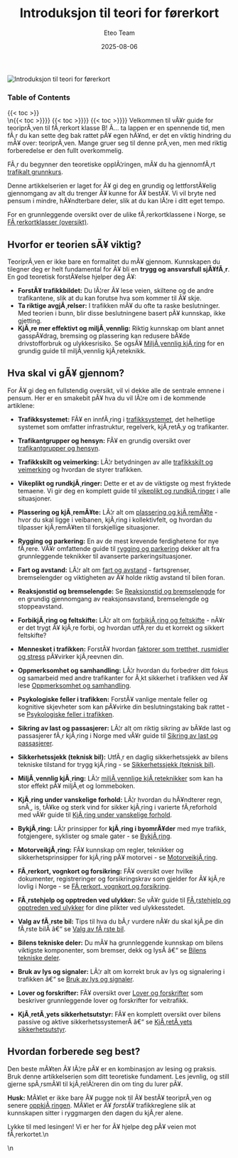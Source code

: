﻿---
title: "Introduksjon til teori for førerkort"
date: 2025-08-06
draft: false
author: "Eteo Team"
description: "En komplett guide og introduksjon til teoriprøven for førerkort klasse B. Lær om vikeplikt, trafikkregler, og alt du trenger for å bestå."
categories: ["Driving Theory"]
tags: ["driving", "theory", "safety"]
featured_image: "/images/blog/introduksjon-til-teori-for-forerkort/introduksjon-til-teori-for-forerkort-image.svg"
---

<div class="blog-content">
  <div class="featured-image">
    <img src="/images/blog/introduksjon-til-teori-for-forerkort/introduksjon-til-teori-for-forerkort-image.svg" alt="Introduksjon til teori for førerkort" class="img-fluid rounded">
  </div>

  <div class="toc-container mt-4 mb-4">
    <h3>Table of Contents</h3>
    {{< toc >}}
  </div>

  <div class="blog-body">\n{{< toc >}}}}
{{< toc >}}}}
{{< toc >}}}}
Velkommen til vÃ¥r guide for teoriprÃ¸ven til fÃ¸rerkort klasse B! Ã… ta lappen er en spennende tid, men fÃ¸r du kan sette deg bak rattet pÃ¥ egen hÃ¥nd, er det en viktig hindring du mÃ¥ over: teoriprÃ¸ven. Mange gruer seg til denne prÃ¸ven, men med riktig forberedelse er den fullt overkommelig.

FÃ¸r du begynner den teoretiske opplÃ¦ringen, mÃ¥ du ha gjennomfÃ¸rt [trafikalt grunnkurs](/blogs/teori/trafikalt-grunnkurs "Trafikalt grunnkurs - Obligatorisk kurs for fÃ¸rerkort klasse B").

Denne artikkelserien er laget for Ã¥ gi deg en grundig og lettforstÃ¥elig gjennomgang av alt du trenger Ã¥ kunne for Ã¥ bestÃ¥. Vi vil bryte ned pensum i mindre, hÃ¥ndterbare deler, slik at du kan lÃ¦re i ditt eget tempo.

For en grunnleggende oversikt over de ulike fÃ¸rerkortklassene i Norge, se [FÃ¸rerkortklasser (oversikt)](/blogs/teori/forerkortklasser-oversikt "FÃ¸rerkortklasser (oversikt): Oversikt over alle fÃ¸rerkortklasser i Norge").

## Hvorfor er teorien sÃ¥ viktig?

TeoriprÃ¸ven er ikke bare en formalitet du mÃ¥ gjennom. Kunnskapen du tilegner deg er helt fundamental for Ã¥ bli en **trygg og ansvarsfull sjÃ¥fÃ¸r**. En god teoretisk forstÃ¥else hjelper deg Ã¥:

*   **ForstÃ¥ trafikkbildet:** Du lÃ¦rer Ã¥ lese veien, skiltene og de andre trafikantene, slik at du kan forutse hva som kommer til Ã¥ skje.
*   **Ta riktige avgjÃ¸relser:** I trafikken mÃ¥ du ofte ta raske beslutninger. Med teorien i bunn, blir disse beslutningene basert pÃ¥ kunnskap, ikke gjetting.
*   **KjÃ¸re mer effektivt og miljÃ¸vennlig:** Riktig kunnskap om blant annet gasspÃ¥drag, bremsing og plassering kan redusere bÃ¥de drivstofforbruk og ulykkesrisiko. Se ogsÃ¥ [MiljÃ¸vennlig kjÃ¸ring](/blogs/teori/miljovennlig-kjoring "MiljÃ¸vennlig kjÃ¸ring - Teknikker for bÃ¦rekraftig kjÃ¸ring") for en grundig guide til miljÃ¸vennlig kjÃ¸reteknikk.

## Hva skal vi gÃ¥ gjennom?

For Ã¥ gi deg en fullstendig oversikt, vil vi dekke alle de sentrale emnene i pensum. Her er en smakebit pÃ¥ hva du vil lÃ¦re om i de kommende artiklene:

*   **Trafikksystemet:** FÃ¥ en innfÃ¸ring i [trafikksystemet](/blogs/teori/trafikksystemet "Trafikksystemet - InnfÃ¸ring i det norske trafikksystemet"), det helhetlige systemet som omfatter infrastruktur, regelverk, kjÃ¸retÃ¸y og trafikanter.
*   **Trafikantgrupper og hensyn:** FÃ¥ en grundig oversikt over [trafikantgrupper og hensyn](/blogs/teori/trafikantgrupper-og-hensyn "Trafikantgrupper og hensyn - Oversikt over trafikantgrupper og viktige hensyn").
*   **Trafikkskilt og veimerking:** LÃ¦r betydningen av alle [trafikkskilt og veimerking](/blogs/teori/trafikkskilt-og-veimerking "Komplett guide til trafikkskilt og veimerking") og hvordan de styrer trafikken.
*   **Vikeplikt og rundkjÃ¸ringer:** Dette er et av de viktigste og mest fryktede temaene. Vi gir deg en komplett guide til [vikeplikt og rundkjÃ¸ringer](/blogs/teori/vikeplikt-og-rundkjoringer "Komplett guide til vikeplikt og rundkjÃ¸ringer") i alle situasjoner.
*   **Plassering og kjÃ¸remÃ¥te:** LÃ¦r alt om [plassering og kjÃ¸remÃ¥te](/blogs/teori/plassering-og-kjoremmate "Komplett guide til plassering og kjÃ¸remÃ¥te") - hvor du skal ligge i veibanen, kjÃ¸ring i kollektivfelt, og hvordan du tilpasser kjÃ¸remÃ¥ten til forskjellige situasjoner.
*   **Rygging og parkering:** En av de mest krevende ferdighetene for nye fÃ¸rere. VÃ¥r omfattende guide til [rygging og parkering](/blogs/teori/rygging-og-parkering "Rygging og parkering - Komplett guide til trygg manÃ¸vrering") dekker alt fra grunnleggende teknikker til avanserte parkeringsituasjoner.
*   **Fart og avstand:** LÃ¦r alt om [fart og avstand](/blogs/teori/fart-og-avstand "Fart og avstand - Komplett guide til hastighet og bremseavstand") - fartsgrenser, bremselengder og viktigheten av Ã¥ holde riktig avstand til bilen foran.
*   **Reaksjonstid og bremselengde:** Se [Reaksjonstid og bremselengde](/blogs/teori/reaksjonstid-og-bremselengde "Reaksjonstid og bremselengde - Dypdykk i reaksjonstid og bremseavstand") for en grundig gjennomgang av reaksjonsavstand, bremselengde og stoppeavstand.
*   **ForbikjÃ¸ring og feltskifte:** LÃ¦r alt om [forbikjÃ¸ring og feltskifte](/blogs/teori/forbikjoring-og-feltskifte "ForbikjÃ¸ring og feltskifte - Komplett guide til sikker forbikjÃ¸ring og feltskifte") - nÃ¥r er det trygt Ã¥ kjÃ¸re forbi, og hvordan utfÃ¸rer du et korrekt og sikkert feltskifte?
*   **Mennesket i trafikken:** ForstÃ¥ hvordan [faktorer som tretthet, rusmidler og stress](/blogs/teori/mennesket-i-trafikken "Mennesket i trafikken - Faktorer som pÃ¥virker kjÃ¸ring") pÃ¥virker kjÃ¸reevnen din.
*   **Oppmerksomhet og samhandling:** LÃ¦r hvordan du forbedrer ditt fokus og samarbeid med andre trafikanter for Ã¸kt sikkerhet i trafikken ved Ã¥ lese [Oppmerksomhet og samhandling](/blogs/teori/oppmerksomhet-og-samhandling "Oppmerksomhet og samhandling - Fokus og samarbeid i trafikken").
*   **Psykologiske feller i trafikken:** ForstÃ¥ vanlige mentale feller og kognitive skjevheter som kan pÃ¥virke din beslutningstaking bak rattet - se [Psykologiske feller i trafikken](/blogs/teori/psykologiske-feller-i-trafikken "Psykologiske feller i trafikken - UnngÃ¥ mentale feller bak rattet").
*   **Sikring av last og passasjerer:** LÃ¦r alt om riktig sikring av bÃ¥de last og passasjerer fÃ¸r kjÃ¸ring i Norge med vÃ¥r guide til [Sikring av last og passasjerer](/blogs/teori/sikring-av-last-og-passasjerer "Sikring av last og passasjerer - Guide til sikker last- og passasjersikring").
*   **Sikkerhetssjekk (teknisk bil):** UtfÃ¸r en daglig sikkerhetssjekk av bilens tekniske tilstand for trygg kjÃ¸ring - se [Sikkerhetssjekk (teknisk bil)](/blogs/teori/sikkerhetssjekk-teknisk-bil "Sikkerhetssjekk (teknisk bil) - Daglig teknisk sjekk fÃ¸r kjÃ¸ring").
 *   **MiljÃ¸vennlig kjÃ¸ring:** LÃ¦r [miljÃ¸vennlige kjÃ¸reteknikker](/blogs/teori/miljovennlig-kjoring "MiljÃ¸vennlig kjÃ¸ring - Teknikker for bÃ¦rekraftig kjÃ¸ring") som kan ha stor effekt pÃ¥ miljÃ¸et og lommeboken.
 *   **KjÃ¸ring under vanskelige forhold:** LÃ¦r hvordan du hÃ¥ndterer regn, snÃ¸, is, tÃ¥ke og sterk vind for sikker kjÃ¸ring i varierte fÃ¸reforhold med vÃ¥r guide til [KjÃ¸ring under vanskelige forhold](/blogs/teori/kjoring-under-vanskelige-forhold "KjÃ¸ring under vanskelige forhold - guide til trygge kjÃ¸reforhold").

*   **BykjÃ¸ring:** LÃ¦r prinsipper for **kjÃ¸ring i byomrÃ¥der** med mye trafikk, fotgjengere, syklister og smale gater - se [BykjÃ¸ring](/blogs/teori/bykjoring "BykjÃ¸ring - Trygg og effektiv kjÃ¸ring i urbane omrÃ¥der").
*   **MotorveikjÃ¸ring:** FÃ¥ kunnskap om regler, teknikker og sikkerhetsprinsipper for kjÃ¸ring pÃ¥ motorvei - se [MotorveikjÃ¸ring](/blogs/teori/motorveikjoring "MotorveikjÃ¸ring - Guide til kjÃ¸ring pÃ¥ motorvei i Norge").

*   **FÃ¸rerkort, vognkort og forsikring:** FÃ¥ oversikt over hvilke dokumenter, registreringer og forsikringskrav som gjelder for Ã¥ kjÃ¸re lovlig i Norge - se [FÃ¸rerkort, vognkort og forsikring](/blogs/teori/forerkort-vognkort-og-forsikring "FÃ¸rerkort, vognkort og forsikring - alt om dokumenter, registrering og forsikring").

*   **FÃ¸rstehjelp og opptreden ved ulykker:** Se vÃ¥r guide til [FÃ¸rstehjelp og opptreden ved ulykker](/blogs/teori/forstehjelp-og-opptreden-ved-ulykker "FÃ¸rstehjelp og opptreden ved ulykker - Din guide til nÃ¸dhjelp ved trafikkulykker") for dine plikter ved ulykkesstedet.
*   **Valg av fÃ¸rste bil:** Tips til hva du bÃ¸r vurdere nÃ¥r du skal kjÃ¸pe din fÃ¸rste bilÂ â€“ se [Valg av fÃ¸rste bil](/blogs/teori/valg-av-forste-bil "Valg av fÃ¸rste bil - Guide til Ã¥ velge din fÃ¸rste bil").
*   **Bilens tekniske deler:** Du mÃ¥ ha grunnleggende kunnskap om bilens viktigste komponenter, som bremser, dekk og lysÂ â€“ se [Bilens tekniske deler](/blogs/teori/bilens-tekniske-deler "Bilens tekniske deler - En oversikt over bilens hovedkomponenter").
*   **Bruk av lys og signaler:** LÃ¦r alt om korrekt bruk av lys og signalering i trafikken â€“ se [Bruk av lys og signaler](/blogs/teori/bruk-av-lys-og-signaler "Bruk av lys og signaler - Komplett guide til lysbruk og signalering").
*   **Lover og forskrifter:** FÃ¥ oversikt over [Lover og forskrifter](/blogs/teori/lover-og-forskrifter "Lover og forskrifter - Oversikt over norske trafikklover og forskrifter") som beskriver grunnleggende lover og forskrifter for veitrafikk.
*   **KjÃ¸retÃ¸yets sikkerhetsutstyr:** FÃ¥ en komplett oversikt over bilens passive og aktive sikkerhetssystemerÂ â€“ se [KjÃ¸retÃ¸yets sikkerhetsutstyr](/blogs/teori/kjoretoyets-sikkerhetsutstyr "KjÃ¸retÃ¸yets sikkerhetsutstyr - Oversikt over aktivt og passivt sikkerhetsutstyr").

## Hvordan forberede seg best?

Den beste mÃ¥ten Ã¥ lÃ¦re pÃ¥ er en kombinasjon av lesing og praksis. Bruk denne artikkelserien som ditt teoretiske fundament. Les jevnlig, og still gjerne spÃ¸rsmÃ¥l til kjÃ¸relÃ¦reren din om ting du lurer pÃ¥.

**Husk:** MÃ¥let er ikke bare Ã¥ pugge nok til Ã¥ bestÃ¥ teoriprÃ¸ven og senere [oppkjÃ¸ringen](/blogs/teori/oppkjoring "OppkjÃ¸ring - Guide til praktisk kjÃ¸reprÃ¸ve for fÃ¸rerkort i bil"). MÃ¥let er Ã¥ *forstÃ¥* trafikkreglene slik at kunnskapen sitter i ryggmargen den dagen du kjÃ¸rer alene.

Lykke til med lesingen! Vi er her for Ã¥ hjelpe deg pÃ¥ veien mot fÃ¸rerkortet.\n  </div>\n</div>
